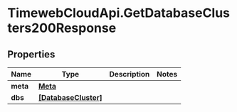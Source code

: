 # TimewebCloudApi.GetDatabaseClusters200Response

## Properties

Name | Type | Description | Notes
------------ | ------------- | ------------- | -------------
**meta** | [**Meta**](Meta.md) |  | 
**dbs** | [**[DatabaseCluster]**](DatabaseCluster.md) |  | 


